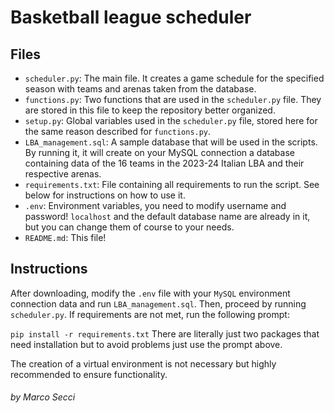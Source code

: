# Basketball league scheduler

## Files

- `scheduler.py`: The main file. It creates a game schedule for the specified season with teams and arenas taken from the database.
- `functions.py`: Two functions that are used in the `scheduler.py` file. They are stored in this file to keep the repository better organized.
- `setup.py`: Global variables used in the `scheduler.py` file, stored here for the same reason described for `functions.py`.
- `LBA_management.sql`: A sample database that will be used in the scripts. By running it, it will create on your MySQL connection a database containing data of the 16 teams in the 2023-24 Italian LBA and their respective arenas. 
- `requirements.txt`: File containing all requirements to run the script. See below for instructions on how to use it.
- `.env`: Environment variables, you need to modify username and password! `localhost` and the default database name are already in it, but you can change them of course to your needs.
- `README.md`: This file!

## Instructions

After downloading, modify the `.env` file with your `MySQL` environment connection data and run `LBA_management.sql`. Then, proceed by running `scheduler.py`. If requirements are not met, run the following prompt:

`pip install -r requirements.txt`
There are literally just two packages that need installation but to avoid problems just use the prompt above.

The creation of a virtual environment is not necessary but highly recommended to ensure functionality.



###### by Marco Secci
